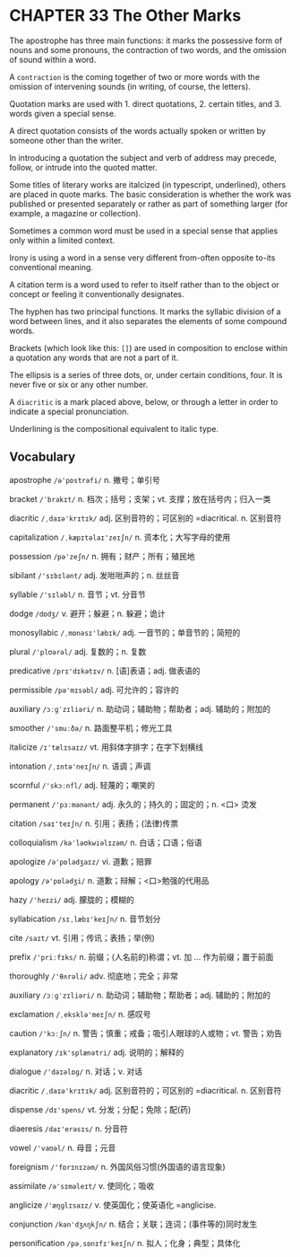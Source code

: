 # CHAPTER 33 The Other Marks

The apostrophe has three main functions: it marks the possessive form of nouns and some pronouns, the contraction of two words, and the omission of sound within a word.

A `contraction` is the coming together of two or more words with the omission of intervening sounds (in writing, of course, the letters).

Quotation marks are used with 1. direct quotations, 2. certain titles, and 3. words given a special sense.

A direct quotation consists of the words actually spoken or written by someone other than the writer.

In introducing a quotation the subject and verb of address may precede, follow, or intrude into the quoted matter.

Some titles of literary works are italcized (in typescript, underlined), others are placed in quote marks. The basic consideration is whether the work was published or presented separately or rather as part of something larger (for example, a magazine or collection).

Sometimes a common word must be used in a special sense that applies only within a limited context.

Irony is using a word in a sense very different from-often opposite to-its conventional meaning.

A citation term is a word used to refer to itself rather than to the object or concept or feeling it conventionally designates.

The hyphen has two principal functions. It marks the syllabic division of a word between lines, and it also separates the elements of some compound words.

Brackets (which look like this: `[]`) are used in composition to enclose within a quotation any words that are not a part of it.

The ellipsis is a series of three dots, or, under certain conditions, four. It is never five or six or any other number.

A `diacritic` is a mark placed above, below, or through a letter in order to indicate a special pronunciation.

Underlining is the compositional equivalent to italic type.



## Vocabulary

apostrophe `/ə'pɒstrəfi/` n. 撇号；单引号

bracket `/ˈbrakɪt/` n. 档次；括号；支架；vt. 支撑；放在括号内；归入一类

diacritic `/ˌdaɪə'krɪtɪk/` adj. 区别音符的；可区别的 =diacritical. n. 区别音符

capitalization `/ˌkæpɪtəlaɪ'zeɪʃn/` n. 资本化；大写字母的使用

possession  `/pə'zeʃn/` n. 拥有；财产；所有；殖民地

sibilant `/'sɪbɪlənt/` adj. 发咝咝声的；n. 丝丝音

syllable `/'sɪləbl/` n. 音节；vt. 分音节

dodge `/dɒdʒ/` v. 避开；躲避；n. 躲避；诡计

monosyllabic `/ˌmɒnəsɪ'læbɪk/` adj. 一音节的；单音节的；简短的

plural `/'plʊərəl/` adj. 复数的；n. 复数

predicative `/prɪ'dɪkətɪv/` n. [语]表语；adj. 做表语的

permissible `/pə'mɪsəbl/` adj. 可允许的；容许的

auxiliary `/ɔːɡˈzɪliəri/` n. 助动词；辅助物；帮助者；adj. 辅助的；附加的

smoother `/'smuːðə/` n. 路面整平机；修光工具

italicize `/ɪ'tælɪsaɪz/` vt. 用斜体字排字；在字下划横线

intonation `/ˌɪntə'neɪʃn/` n. 语调；声调

scornful `/'skɔːnfl/` adj. 轻蔑的；嘲笑的

permanent `/'pɜːmənənt/` adj. 永久的；持久的；固定的；n. <口> 烫发

citation `/saɪ'teɪʃn/` n. 引用；表扬；(法律)传票

colloquialism `/kə'ləʊkwiəlɪzəm/` n. 白话；口语；俗语

apologize `/ə'pɒlədʒaɪz/` vi. 道歉；赔罪

apology `/ə'pɒlədʒi/` n. 道歉；辩解；<口>勉强的代用品

hazy `/'heɪzi/` adj. 朦胧的；模糊的

syllabication `/sɪˌlæbɪ'keɪʃn/` n. 音节划分

cite `/saɪt/` vt. 引用；传讯；表扬；举(例)

prefix `/'priːfɪks/` n. 前缀；(人名前的)称谓；vt. 加 ... 作为前缀；置于前面

thoroughly `/'θʌrəli/` adv. 彻底地；完全；非常

auxiliary `/ɔːɡˈzɪliəri/` n. 助动词；辅助物；帮助者；adj. 辅助的；附加的

exclamation `/ˌeksklə'meɪʃn/` n. 感叹号

caution `/'kɔːʃn/` n. 警告；慎重；戒备；吸引人眼球的人或物；vt. 警告；劝告

explanatory `/ɪk'splænətri/` adj. 说明的；解释的

dialogue `/'daɪəlɒɡ/` n. 对话；v. 对话

diacritic `/ˌdaɪə'krɪtɪk/` adj. 区别音符的；可区别的 =diacritical. n. 区别音符

dispense `/dɪ'spens/` vt. 分发；分配；免除；配(药)

diaeresis `/daɪ'erəsɪs/` n. 分音符

vowel `/'vaʊəl/` n. 母音；元音

foreignism `/'fɒrɪnɪzəm/` n. 外国风俗习惯(外国语的语言现象)

assimilate `/ə'sɪməleɪt/` v. 使同化；吸收

anglicize `/'æŋɡlɪsaɪz/` v. 使英国化；使英语化 =anglicise.

conjunction `/kən'dʒʌŋkʃn/` n. 结合；关联；连词；(事件等的)同时发生

personification `/pəˌsɒnɪfɪ'keɪʃn/` n. 拟人；化身；典型；具体化

